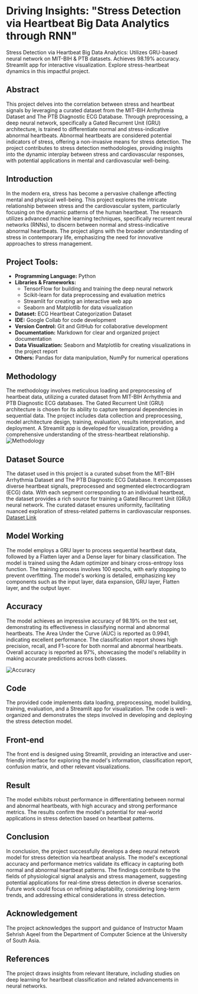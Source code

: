 # Driving Insights: "Stress Detection via Heartbeat Big Data Analytics through RNN"
Stress Detection via Heartbeat Big Data Analytics: Utilizes GRU-based neural network on MIT-BIH &amp; PTB datasets. Achieves 98.19% accuracy. Streamlit app for interactive visualization. Explore stress-heartbeat dynamics in this impactful project.

## Abstract

This project delves into the correlation between stress and heartbeat signals by leveraging a curated dataset from the MIT-BIH Arrhythmia Dataset and The PTB Diagnostic ECG Database. Through preprocessing, a deep neural network, specifically a Gated Recurrent Unit (GRU) architecture, is trained to differentiate normal and stress-indicative abnormal heartbeats. Abnormal heartbeats are considered potential indicators of stress, offering a non-invasive means for stress detection. The project contributes to stress detection methodologies, providing insights into the dynamic interplay between stress and cardiovascular responses, with potential applications in mental and cardiovascular well-being.

## Introduction

In the modern era, stress has become a pervasive challenge affecting mental and physical well-being. This project explores the intricate relationship between stress and the cardiovascular system, particularly focusing on the dynamic patterns of the human heartbeat. The research utilizes advanced machine learning techniques, specifically recurrent neural networks (RNNs), to discern between normal and stress-indicative abnormal heartbeats. The project aligns with the broader understanding of stress in contemporary life, emphasizing the need for innovative approaches to stress management.

## Project Tools:

- **Programming Language:** Python
- **Libraries & Frameworks:**
  - TensorFlow for building and training the deep neural network
  - Scikit-learn for data preprocessing and evaluation metrics
  - Streamlit for creating an interactive web app
  - Seaborn and Matplotlib for data visualization
- **Dataset:** ECG Heartbeat Categorization Dataset
- **IDE:** Google Collab for code development
- **Version Control:** Git and GitHub for collaborative development
- **Documentation:** Markdown for clear and organized project documentation
- **Data Visualization:** Seaborn and Matplotlib for creating visualizations in the project report
- **Others:** Pandas for data manipulation, NumPy for numerical operations

## Methodology

The methodology involves meticulous loading and preprocessing of heartbeat data, utilizing a curated dataset from MIT-BIH Arrhythmia and PTB Diagnostic ECG databases. The Gated Recurrent Unit (GRU) architecture is chosen for its ability to capture temporal dependencies in sequential data. The project includes data collection and preprocessing, model architecture design, training, evaluation, results interpretation, and deployment. A Streamlit app is developed for visualization, providing a comprehensive understanding of the stress-heartbeat relationship.
![Methodology](https://github.com/SadiaAdrees/Stress-Detection-via-Heartbeat/assets/110346827/9293c0ae-1efe-4dcf-b46a-3c54b61de4fd)


## Dataset Source 
The dataset used in this project is a curated subset from the MIT-BIH Arrhythmia Dataset and The PTB Diagnostic ECG Database. It encompasses diverse heartbeat signals, preprocessed and segmented electrocardiogram (ECG) data. With each segment corresponding to an individual heartbeat, the dataset provides a rich source for training a Gated Recurrent Unit (GRU) neural network. The curated dataset ensures uniformity, facilitating nuanced exploration of stress-related patterns in cardiovascular responses.
[Dataset Link](https://www.kaggle.com/datasets/shayanfazeli/heartbeat) 

## Model Working

The model employs a GRU layer to process sequential heartbeat data, followed by a Flatten layer and a Dense layer for binary classification. The model is trained using the Adam optimizer and binary cross-entropy loss function. The training process involves 100 epochs, with early stopping to prevent overfitting. The model's working is detailed, emphasizing key components such as the input layer, data expansion, GRU layer, Flatten layer, and the output layer.

## Accuracy

The model achieves an impressive accuracy of 98.19% on the test set, demonstrating its effectiveness in classifying normal and abnormal heartbeats. The Area Under the Curve (AUC) is reported as 0.9941, indicating excellent performance. The classification report shows high precision, recall, and F1-score for both normal and abnormal heartbeats. Overall accuracy is reported as 97%, showcasing the model's reliability in making accurate predictions across both classes.

![Accuracy](https://github.com/SadiaAdrees/Stress-Detection-via-Heartbeat/assets/110346827/c31c2967-fd99-4f04-8ed4-819050c2afe2)


## Code

The provided code implements data loading, preprocessing, model building, training, evaluation, and a Streamlit app for visualization. The code is well-organized and demonstrates the steps involved in developing and deploying the stress detection model.

## Front-end

The front end is designed using Streamlit, providing an interactive and user-friendly interface for exploring the model's information, classification report, confusion matrix, and other relevant visualizations.

## Result

The model exhibits robust performance in differentiating between normal and abnormal heartbeats, with high accuracy and strong performance metrics. The results confirm the model's potential for real-world applications in stress detection based on heartbeat patterns.

## Conclusion

In conclusion, the project successfully develops a deep neural network model for stress detection via heartbeat analysis. The model's exceptional accuracy and performance metrics validate its efficacy in capturing both normal and abnormal heartbeat patterns. The findings contribute to the fields of physiological signal analysis and stress management, suggesting potential applications for real-time stress detection in diverse scenarios. Future work could focus on refining adaptability, considering long-term trends, and addressing ethical considerations in stress detection.

## Acknowledgement

The project acknowledges the support and guidance of Instructor Maam Sehrish Aqeel from the Department of Computer Science at the University of South Asia.

## References

The project draws insights from relevant literature, including studies on deep learning for heartbeat classification and related advancements in neural networks.

